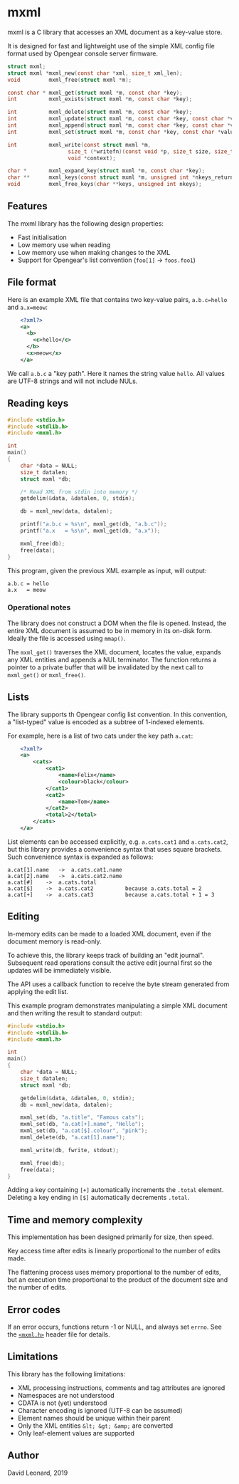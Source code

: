 
# mxml

mxml is a C library that accesses an XML document as a key-value store.

It is designed for fast and lightweight use of the
simple XML config file format used by Opengear console server firmware.

```c
struct mxml;
struct mxml *mxml_new(const char *xml, size_t xml_len);
void         mxml_free(struct mxml *m);

const char * mxml_get(struct mxml *m, const char *key);
int          mxml_exists(struct mxml *m, const char *key);

int          mxml_delete(struct mxml *m, const char *key);
int          mxml_update(struct mxml *m, const char *key, const char *value);
int          mxml_append(struct mxml *m, const char *key, const char *value);
int          mxml_set(struct mxml *m, const char *key, const char *value);

int          mxml_write(const struct mxml *m,
                   size_t (*writefn)(const void *p, size_t size, size_t nmemb, void *context),
                   void *context);

char *       mxml_expand_key(struct mxml *m, const char *key);
char **      mxml_keys(const struct mxml *m, unsigned int *nkeys_return);
void         mxml_free_keys(char **keys, unsigned int nkeys);
```

## Features

The mxml library has the following design properties:

 - Fast initialisation
 - Low memory use when reading
 - Low memory use when making changes to the XML
 - Support for Opengear's list convention (`foo[1]` -> `foos.foo1`)

## File format

Here is an example XML file that contains two key-value pairs,
`a.b.c=hello` and `a.x=meow`:

```xml
    <?xml?>
    <a>
      <b>
        <c>hello</c>
      </b>
      <x>meow</x>
    </a>
```

We call `a.b.c` a "key path". Here it names the string value `hello`.
All values are UTF-8 strings and will not include NULs.

## Reading keys

```c
#include <stdio.h>
#include <stdlib.h>
#include <mxml.h>

int
main()
{
	char *data = NULL;
	size_t datalen;
	struct mxml *db;

	/* Read XML from stdin into memory */
	getdelim(&data, &datalen, 0, stdin);

	db = mxml_new(data, datalen);

	printf("a.b.c = %s\n", mxml_get(db, "a.b.c"));
	printf("a.x   = %s\n", mxml_get(db, "a.x"));

	mxml_free(db);
	free(data);
}
```

This program, given the previous XML example as input, will output:

    a.b.c = hello
    a.x   = meow

### Operational notes

The library does not construct a DOM when the file is opened.
Instead, the entire XML document is assumed to be in memory in
its on-disk form. Ideally the file is accessed using `mmap()`.

The `mxml_get()` traverses the XML document, locates the value,
expands any XML entities and appends a NUL terminator.
The function returns a pointer to a private buffer
that will be invalidated by the next call to `mxml_get()`
or `mxml_free()`.

## Lists

The library supports th Opengear config list convention.
In this convention, a "list-typed" value is encoded as a
subtree of 1-indexed elements.

For example, here is a list of two cats under the key path `a.cat`:

```xml
    <?xml?>
    <a>
        <cats>
            <cat1>
                <name>Felix</name>
                <colour>black</colour>
            </cat1>
            <cat2>
                <name>Tom</name>
            </cat2>
            <total>2</total>
        </cats>
    </a>
```

List elements can be accessed explicitly, e.g. `a.cats.cat1` and `a.cats.cat2`,
but this library provides a convenience syntax that uses square brackets.
Such convenience syntax is expanded as follows:

	a.cat[1].name	->  a.cats.cat1.name
	a.cat[2].name	->  a.cats.cat2.name
	a.cat[#]	->  a.cats.total
	a.cat[$]	->  a.cats.cat2          because a.cats.total = 2
	a.cat[+]	->  a.cats.cat3          because a.cats.total + 1 = 3

## Editing

In-memory edits can be made to a loaded XML document, even if the
document memory is read-only.

To achieve this, the library keeps track of building an "edit journal".
Subsequent read operations consult the active edit journal first so
the updates will be immediately visible.

The API uses a callback function to receive the byte stream generated
from applying the edit list.

This example program demonstrates manipulating a simple XML document
and then writing the result to standard output:

```c
#include <stdio.h>
#include <stdlib.h>
#include <mxml.h>

int
main()
{
	char *data = NULL;
	size_t datalen;
	struct mxml *db;

	getdelim(&data, &datalen, 0, stdin);
	db = mxml_new(data, datalen);

	mxml_set(db, "a.title", "Famous cats");
	mxml_set(db, "a.cat[+].name", "Hello");
	mxml_set(db, "a.cat[$].colour", "pink");
	mxml_delete(db, "a.cat[1].name");

	mxml_write(db, fwrite, stdout);

	mxml_free(db);
	free(data);
}
```

Adding a key containing `[+]` automatically increments the `.total` element.
Deleting a key ending in `[$]` automatically decrements `.total`.

## Time and memory complexity

This implementation has been designed primarily for size, then speed.

Key access time after edits is linearly proportional to the number of edits made.

The flattening process uses memory proportional to the number of edits,
but an execution time proportional to the product of the document size
and the number of edits.

## Error codes

If an error occurs, functions return -1 or NULL, and always set `errno`.
See the [`<mxml.h>`](mxml.h) header file for details.

## Limitations

This library has the following limitations:

 - XML processing instructions, comments and tag attributes are ignored
 - Namespaces are not understood
 - CDATA is not (yet) understood
 - Character encoding is ignored (UTF-8 can be assumed)
 - Element names should be unique within their parent
 - Only the XML entities `&lt; &gt; &amp;` are converted
 - Only leaf-element values are supported

## Author

David Leonard, 2019
